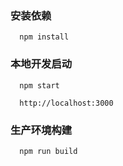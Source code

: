 ### 安装依赖

```
  npm install

```

### 本地开发启动

```
  npm start

  http://localhost:3000

```

### 生产环境构建

```
  npm run build

```
